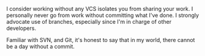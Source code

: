 I consider working without any VCS isolates you from sharing your work. I personally never go from work without committing what I've done. I strongly advocate use of branches, especially since I'm in charge of other developers.

Familiar with SVN, and Git, it's honest to say that in my world, there cannot be a day without a commit.
